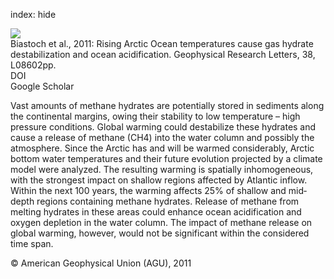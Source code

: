 index: hide

<div class="Citation">
    <div class="Citation-thumb CitationThumb-linked"  data-href="https://doi.org/10.1029/2011gl047222">
      <img src="https://static.claimspace.cloud/climate-study-static/refs/thumbs/6/Biastoch_et_al_2011-thumb.png" />
    </div>

  <div class="Citation-body">
    <div class="Citation-text">Biastoch et al., 2011: Rising Arctic Ocean temperatures cause gas hydrate destabilization and ocean acidification. <span class="Article-journal">Geophysical Research Letters, </span><span class="Article-volume">38, </span>L08602pp.</div>
    <div class="Citation-links">
      <div class="CitationLink" data-href="https://doi.org/10.1029/2011gl047222">
        <div class="CitationLink-icon CitationLink-Doi"></div>
        <div class="CitationLink-text">DOI</div>
      </div>
      <div class="CitationLink" data-href="https://scholar.google.com/scholar?q=10.1029/2011gl047222">
        <div class="CitationLink-icon CitationLink-Scholar"></div>
        <div class="CitationLink-text">Google Scholar</div>
      </div>
    </div>
  </div>
</div>

Vast amounts of methane hydrates are potentially stored in sediments along the continental margins, owing their stability to low temperature – high pressure conditions. Global warming could destabilize these hydrates and cause a release of methane (CH4) into the water column and possibly the atmosphere. Since the Arctic has and will be warmed considerably, Arctic bottom water temperatures and their future evolution projected by a climate model were analyzed. The resulting warming is spatially inhomogeneous, with the strongest impact on shallow regions affected by Atlantic inflow. Within the next 100 years, the warming affects 25% of shallow and mid‐depth regions containing methane hydrates. Release of methane from melting hydrates in these areas could enhance ocean acidification and oxygen depletion in the water column. The impact of methane release on global warming, however, would not be significant within the considered time span.

<div class="Citation-copy">
&copy; American Geophysical Union (AGU), 2011
</div>